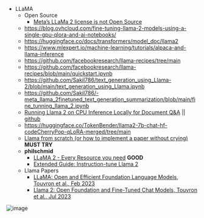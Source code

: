 - LLaMA
   -   Open Source
         -   [Meta’s LLaMa 2 license is not Open Source](https://blog.opensource.org/metas-llama-2-license-is-not-open-source/)
   -   https://blog.ovhcloud.com/fine-tuning-llama-2-models-using-a-single-gpu-qlora-and-ai-notebooks/
   -   https://huggingface.co/docs/transformers/model_doc/llama2
   -   https://www.mlexpert.io/machine-learning/tutorials/alpaca-and-llama-inference
   -   https://github.com/facebookresearch/llama-recipes/tree/main
   -   https://github.com/facebookresearch/llama-recipes/blob/main/quickstart.ipynb
   -   https://github.com/Sakil786/text_generation_using_Llama-2/blob/main/text_generation_using_Llama.ipynb
   -   https://github.com/Sakil786/-meta_llama_2finetuned_text_generation_summarization/blob/main/fine_tunning_llama_2.ipynb
   -   [Running Llama 2 on CPU Inference Locally for Document Q&A](https://towardsdatascience.com/running-llama-2-on-cpu-inference-for-document-q-a-3d636037a3d8) || [github](https://github.com/kennethleungty/Llama-2-Open-Source-LLM-CPU-Inference)
   -   https://huggingface.co/TokenBender/llama2-7b-chat-hf-codeCherryPop-qLoRA-merged/tree/main
   -   [Llama from scratch (or how to implement a paper without crying)](https://blog.briankitano.com/llama-from-scratch/) <b>MUST TRY</b>
   -   <b>philschmid</b>
       - [LLaMA 2 - Every Resource you need](https://www.philschmid.de/llama-2) <b>GOOD</b>
       - [Extended Guide: Instruction-tune Llama 2](https://www.philschmid.de/instruction-tune-llama-2)
   -   Llama Papers
       - [LLaMA: Open and Efficient Foundation Language Models, Touvron et al., Feb 2023](https://arxiv.org/abs/2302.13971)
       - [Llama 2: Open Foundation and Fine-Tuned Chat Models, Touvron et al., Jul 2023](https://arxiv.org/abs/2307.09288)


![image](https://github.com/harirajeev/learn_LLMS/assets/13446418/f9bba525-40f6-47f0-b10c-a5b2db2910c1)

